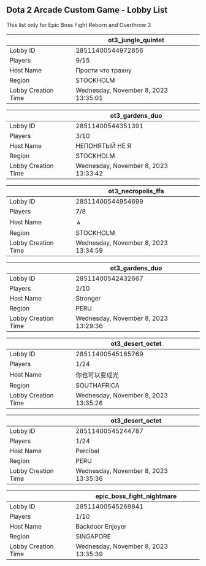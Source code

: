 ## Dota 2 Arcade Custom Game - Lobby List

This list only for Epic Boss Fight Reborn and Overthrow 3

|  | ot3_jungle_quintet |
| ------ | ------ |
| Lobby ID | 28511400544972856 |
| Players | 9/15 |
| Host Name | Прости что трахну |
| Region | STOCKHOLM |
| Lobby Creation Time | Wednesday, November 8, 2023 13:35:01 |


|  | ot3_gardens_duo |
| ------ | ------ |
| Lobby ID | 28511400544351391 |
| Players | 3/10 |
| Host Name | НЕПОНЯТЫЙ НЕ Я |
| Region | STOCKHOLM |
| Lobby Creation Time | Wednesday, November 8, 2023 13:33:42 |


|  | ot3_necropolis_ffa |
| ------ | ------ |
| Lobby ID | 28511400544954699 |
| Players | 7/8 |
| Host Name | ㅿ |
| Region | STOCKHOLM |
| Lobby Creation Time | Wednesday, November 8, 2023 13:34:59 |


|  | ot3_gardens_duo |
| ------ | ------ |
| Lobby ID | 28511400542432667 |
| Players | 2/10 |
| Host Name | Stronger |
| Region | PERU |
| Lobby Creation Time | Wednesday, November 8, 2023 13:29:36 |


|  | ot3_desert_octet |
| ------ | ------ |
| Lobby ID | 28511400545165769 |
| Players | 1/24 |
| Host Name | 你也可以变成光 |
| Region | SOUTHAFRICA |
| Lobby Creation Time | Wednesday, November 8, 2023 13:35:26 |


|  | ot3_desert_octet |
| ------ | ------ |
| Lobby ID | 28511400545244787 |
| Players | 1/24 |
| Host Name | Percibal |
| Region | PERU |
| Lobby Creation Time | Wednesday, November 8, 2023 13:35:36 |


|  | epic_boss_fight_nightmare |
| ------ | ------ |
| Lobby ID | 28511400545269841 |
| Players | 1/10 |
| Host Name | Backdoor Enjoyer |
| Region | SINGAPORE |
| Lobby Creation Time | Wednesday, November 8, 2023 13:35:39 |


